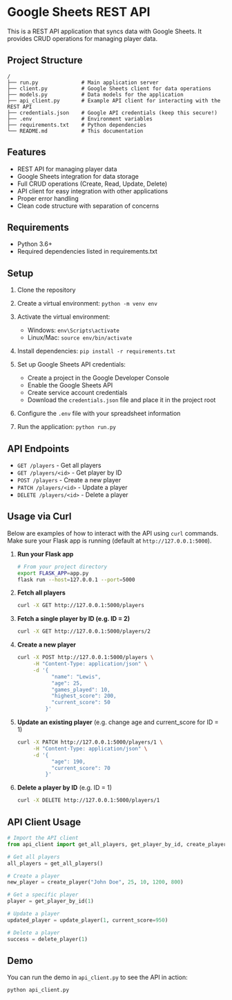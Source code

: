 # Google Sheets REST API

This is a REST API application that syncs data with Google Sheets. It provides CRUD operations for managing player data.

## Project Structure

```
/
├── run.py              # Main application server
├── client.py           # Google Sheets client for data operations
├── models.py           # Data models for the application
├── api_client.py       # Example API client for interacting with the REST API
├── credentials.json    # Google API credentials (keep this secure!)
├── .env                # Environment variables
├── requirements.txt    # Python dependencies
└── README.md           # This documentation
```

## Features

* REST API for managing player data
* Google Sheets integration for data storage
* Full CRUD operations (Create, Read, Update, Delete)
* API client for easy integration with other applications
* Proper error handling
* Clean code structure with separation of concerns

## Requirements

* Python 3.6+
* Required dependencies listed in requirements.txt

## Setup

1. Clone the repository
2. Create a virtual environment: `python -m venv env`
3. Activate the virtual environment:

   * Windows: `env\Scripts\activate`
   * Linux/Mac: `source env/bin/activate`
4. Install dependencies: `pip install -r requirements.txt`
5. Set up Google Sheets API credentials:

   * Create a project in the Google Developer Console
   * Enable the Google Sheets API
   * Create service account credentials
   * Download the `credentials.json` file and place it in the project root
6. Configure the `.env` file with your spreadsheet information
7. Run the application: `python run.py`

## API Endpoints

* `GET /players` - Get all players
* `GET /players/<id>` - Get player by ID
* `POST /players` - Create a new player
* `PATCH /players/<id>` - Update a player
* `DELETE /players/<id>` - Delete a player

## Usage via Curl

Below are examples of how to interact with the API using `curl` commands. Make sure your Flask app is running (default at `http://127.0.0.1:5000`).

1. **Run your Flask app**

   ```bash
   # From your project directory
   export FLASK_APP=app.py
   flask run --host=127.0.0.1 --port=5000
   ```

2. **Fetch all players**

   ```bash
   curl -X GET http://127.0.0.1:5000/players
   ```

3. **Fetch a single player by ID (e.g. ID = 2)**

   ```bash
   curl -X GET http://127.0.0.1:5000/players/2
   ```

4. **Create a new player**

   ```bash
   curl -X POST http://127.0.0.1:5000/players \
        -H "Content-Type: application/json" \
        -d '{
              "name": "Lewis",
              "age": 25,
              "games_played": 10,
              "highest_score": 200,
              "current_score": 50
            }'
   ```

5. **Update an existing player** (e.g. change age and current\_score for ID = 1)

   ```bash
   curl -X PATCH http://127.0.0.1:5000/players/1 \
        -H "Content-Type: application/json" \
        -d '{
              "age": 190,
              "current_score": 70
            }'
   ```

6. **Delete a player by ID** (e.g. ID = 1)

   ```bash
   curl -X DELETE http://127.0.0.1:5000/players/1
   ```

## API Client Usage

```python
# Import the API client
from api_client import get_all_players, get_player_by_id, create_player, update_player, delete_player

# Get all players
all_players = get_all_players()

# Create a player
new_player = create_player("John Doe", 25, 10, 1200, 800)

# Get a specific player
player = get_player_by_id(1)

# Update a player
updated_player = update_player(1, current_score=950)

# Delete a player
success = delete_player(1)
```

## Demo

You can run the demo in `api_client.py` to see the API in action:

```bash
python api_client.py
```
